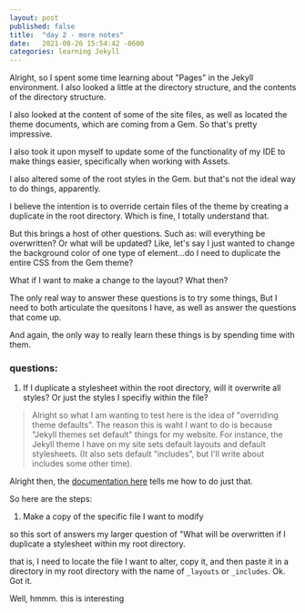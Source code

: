 ```yaml
---
layout: post
published: false
title:  "day 2 - more notes"
date:   2021-08-26 15:54:42 -0600
categories: learning Jekyll
---
```


Alright, so I spent some time learning about "Pages" in the Jekyll environment. I also looked a little at the directory structure, and the contents of the directory structure. 

I also looked at the content of some of the site files, as well as located the theme documents, which are coming from a Gem. So that's pretty impressive. 

I also took it upon myself to update some of the functionality of my IDE to make things easier, specifically when working with Assets. 

I also altered some of the root styles in the Gem. but that's not the ideal way to do things, apparently.  

I believe the intention is to override certain files of the theme by creating a duplicate in the root directory. Which is fine, I totally understand that.  

But this brings a host of other questions. Such as: will everything be overwritten? Or what will be updated? Like, let's say I just wanted to change the background color of one type of element...do I need to duplicate the entire CSS from the Gem theme? 

What if I want to make a change to the layout? What then? 

The only real way to answer these questions is to try some things, But I need to both articulate the quesitons I have, as well as answer the questions that come up. 

And again, the only way to really learn these things is by spending time with them. 

### questions: 
1. If I duplicate a stylesheet within the root directory, will it overwrite all styles? Or just the styles I specifiy within the file? 

> Alright so what I am wanting to test here is the idea of "overriding theme defaults". The reason this is waht I want to do is because "Jekyll themes set default" things for my website. For instance, the Jekyll theme I have on my site sets default layouts and default stylesheets. (It also sets default "includes", but I'll write about includes some other time). 

Alright then, the [documentation here](https://jekyllrb.com/docs/themes/#overriding-theme-defaults) tells me how to do just that. 

So here are the steps: 

1. Make a copy of the specific file I want to modify

so this sort of answers my larger question of "What will be overwritten if I duplicate a stylesheet within my root directory.   

that is, I need to locate the file I want to alter, copy it, and then paste it in a directory in my root directory with the name of `_layouts` or `_includes`. Ok. Got it. 

Well, hmmm. this is interesting